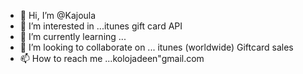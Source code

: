 - 👋 Hi, I’m @Kajoula
- 👀 I’m interested in ...itunes gift card API
- 🌱 I’m currently learning ...
- 💞️ I’m looking to collaborate on ... itunes (worldwide) Giftcard sales 
- 📫 How to reach me ...kolojadeen"gmail.com

<!---
Kajoula/Kajoula is a ✨ special ✨ repository because its `README.md` (this file) appears on your GitHub profile.
You can click the Preview link to take a look at your changes.
--->
